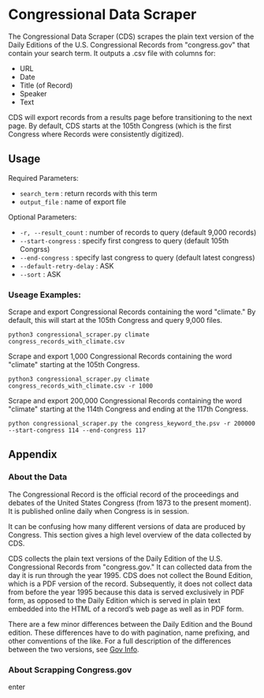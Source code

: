 # Congressional Data Scraper
The Congressional Data Scraper (CDS) scrapes the plain text version of the Daily Editions of the U.S. Congressional Records from "congress.gov" that contain your search term. It outputs a .csv file with columns for:
 
- URL
- Date
- Title (of Record)
- Speaker
- Text

CDS will export records from a results page before transitioning to the next page. By default, CDS starts at the 105th Congress (which is the first Congress where Records were consistently digitized). 

## Usage

Required Parameters: 
- `search_term` : return records with this term
- `output_file` : name of export file

Optional Parameters:
- `-r, --result_count` : number of records to query (default 9,000 records)
- `--start-congress` : specify first congress to query (default 105th Congrss)
- `--end-congress` : specify last congress to query (default latest congress)
- `--default-retry-delay` : ASK
- `--sort` : ASK

### Useage Examples:

Scrape and export Congressional Records containing the word "climate." By default, this will start at the 105th Congress and query 9,000 files. 

```
python3 congressional_scraper.py climate congress_records_with_climate.csv
```

Scrape and export 1,000 Congressional Records containing the word "climate" starting at the 105th Congress.  

```
python3 congressional_scraper.py climate congress_records_with_climate.csv -r 1000
```

Scrape and export 200,000 Congressional Records containing the word "climate" starting at the 114th Congress and ending at the 117th Congress. 

```
python congressional_scraper.py the congress_keyword_the.psv -r 200000 --start-congress 114 --end-congress 117
```

## Appendix

### About the Data
The Congressional Record is the official record of the proceedings and debates of the United States Congress (from 1873 to the present moment). It is published online daily when Congress is in session. 

It can be confusing how many different versions of data are produced by Congress. This section gives a high level overview of the data collected by CDS. 

CDS collects the plain text versions of the Daily Edition of the U.S. Congressional Records from "congress.gov." It can collected data from the day it is run through the year 1995. CDS does not collect the Bound Edition, which is a PDF version of the record. Subsequently, it does not collect data from before the year 1995 because this data is served exclusively in PDF form, as opposed to the Daily Edition which is served in plain text embedded into the HTML of a record’s web page as well as in PDF form. 

There are a few minor differences between the Daily Edition and the Bound edition. These differences have to do with pagination, name prefixing, and other conventions of the like. For a full description of the differences between the two versions, see [Gov Info](https://www.govinfo.gov/help/crecb).  

### About Scrapping Congress.gov
enter 
